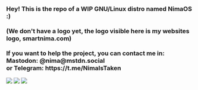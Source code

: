 <h3>
Hey! This is the repo of a WIP GNU/Linux distro named NimaOS :)
<br><br>
(We don't have a logo yet, the logo visible here is my websites logo, smartnima.com)
<br><br>
If you want to help the project, you can contact me in:<br>
Mastodon: @nima@mstdn.social <br>
or Telegram: https://t.me/NimaIsTaken
</h3>


<img src="https://media.mstdn.social/media_attachments/files/110/803/674/638/604/367/small/d015429240097798.png">
<img src="https://media.mstdn.social/media_attachments/files/110/927/984/912/892/675/small/9acac30887466b7b.png">
<img src="https://media.mstdn.social/media_attachments/files/110/927/986/816/131/691/small/9fd1215d83164732.png">
